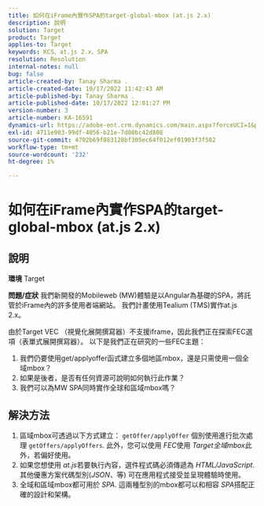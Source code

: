 ```yaml
---
title: 如何在iFrame內實作SPA的target-global-mbox (at.js 2.x)
description: 說明
solution: Target
product: Target
applies-to: Target
keywords: KCS、at.js 2.x、SPA
resolution: Resolution
internal-notes: null
bug: false
article-created-by: Tanay Sharma .
article-created-date: 10/17/2022 11:42:43 AM
article-published-by: Tanay Sharma .
article-published-date: 10/17/2022 12:01:27 PM
version-number: 3
article-number: KA-16591
dynamics-url: https://adobe-ent.crm.dynamics.com/main.aspx?forceUCI=1&pagetype=entityrecord&etn=knowledgearticle&id=83f645c9-104e-ed11-bba2-0022480868ff
exl-id: 4711e903-99df-4056-b21e-7d08bc42d808
source-git-commit: 4702b69f883128bf305ec64f012ef01903f3f582
workflow-type: tm+mt
source-wordcount: '232'
ht-degree: 1%

---
```


# 如何在iFrame內實作SPA的target-global-mbox (at.js 2.x)

## 說明

<b>環境</b>
Target


<b>問題/症狀</b>
我們新開發的Mobileweb (MW)體驗是以Angular為基礎的SPA，將託管於iFrame內的許多使用者端網站。 我們計畫使用Tealium (TMS)實作at.js 2.x。

由於Target VEC （視覺化展開撰寫器）不支援iframe，因此我們正在探索FEC選項（表單式展開撰寫器）。 以下是我們正在研究的一些FEC主題：



1. 我們仍要使用get/applyoffer函式建立多個地區mbox，還是只需使用一個全域mbox？
2. 如果是後者，是否有任何資源可說明如何執行此作業？
3. 我們可以為MW SPA同時實作全球和區域mbox嗎？



## 解決方法


1. 區域mbox可透過以下方式建立： `getOffer/applyOffer` 個別使用進行批次處理 `getOffers/applyOffers`. 此外，您可以使用 *FEC*&#x200B;使用 *Target全域mbox*&#x200B;此外，若偏好使用。
2. 如果您想使用 *at.js*&#x200B;若要執行內容，選件程式碼必須傳遞為 *HTML/JavaScript*. 其他優惠方案代碼型別(*JSON*、等) 可在應用程式接受並呈現體驗時使用。
3. 全域和區域mbox都可用於 *SPA*. 這兩種型別的mbox都可以和相容 *SPA*&#x200B;搭配正確的設計和架構。
